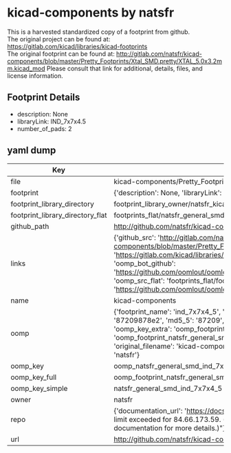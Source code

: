 # kicad-components by natsfr  
This is a harvested standardized copy of a footprint from github.  
The original project can be found at:  
https://gitlab.com/kicad/libraries/kicad-footprints  
The original footprint can be found at:
http://gitlab.com/natsfr/kicad-components/blob/master/Pretty_Footprints/Xtal_SMD.pretty/XTAL_5.0x3.2mm.kicad_mod
Please consult that link for additional, details, files, and license information.  
## Footprint Details
* description: None  
* libraryLink: IND_7x7x4.5  
* number_of_pads: 2  
## yaml dump  
| Key | Value |  
| --- | --- |  
| file | kicad-components/Pretty_Footprints/General_SMD.pretty/IND_7x7x4.5.kicad_mod |  
| footprint | {'description': None, 'libraryLink': 'IND_7x7x4.5', 'number_of_pads': 2} |  
| footprint_library_directory | footprint_library_owner/natsfr_kicad-components |  
| footprint_library_directory_flat | footprints_flat/natsfr_general_smd_ind_7x7x4_5/working |  
| github_path | http://github.com/natsfr/kicad-components/blob/master/Pretty_Footprints/General_SMD.pretty/IND_7x7x4.5.kicad_mod |  
| links | {'github_src': 'http://gitlab.com/natsfr/kicad-components/blob/master/Pretty_Footprints/Xtal_SMD.pretty/XTAL_5.0x3.2mm.kicad_mod', 'github_src_repo': 'https://gitlab.com/kicad/libraries/kicad-footprints', 'oomp_bot': 'footprints/natsfr_general_smd_ind_7x7x4_5/working', 'oomp_bot_github': 'https://github.com/oomlout/oomlout_oomp_footprint_bot/tree/main/footprints/natsfr_general_smd_ind_7x7x4_5/working', 'oomp_src_flat': 'footprints_flat/footprints_flat/natsfr_general_smd_ind_7x7x4_5/working', 'oomp_src_flat_github': 'https://github.com/oomlout/oomlout_oomp_footprint_src/tree/main/footprints_flat/natsfr_general_smd_ind_7x7x4_5/working'} |  
| name | kicad-components |  
| oomp | {'footprint_name': 'ind_7x7x4_5', 'library_name': 'general_smd', 'md5': '87209878e2dd38dddd6cf4e190da9688', 'md5_10': '87209878e2', 'md5_5': '87209', 'md5_6': '872098', 'oomp_key': 'oomp_natsfr_general_smd_ind_7x7x4_5', 'oomp_key_extra': 'oomp_footprint_natsfr_general_smd_ind_7x7x4_5', 'oomp_key_full': 'oomp_footprint_natsfr_general_smd_ind_7x7x4_5_872098', 'oomp_key_simple': 'natsfr_general_smd_ind_7x7x4_5', 'original_filename': 'kicad-components/Pretty_Footprints/General_SMD.pretty/IND_7x7x4.5.kicad_mod', 'owner_name': 'natsfr'} |  
| oomp_key | oomp_natsfr_general_smd_ind_7x7x4_5 |  
| oomp_key_full | oomp_footprint_natsfr_general_smd_ind_7x7x4_5 |  
| oomp_key_simple | natsfr_general_smd_ind_7x7x4_5 |  
| owner | natsfr |  
| repo | {'documentation_url': 'https://docs.github.com/rest/overview/resources-in-the-rest-api#rate-limiting', 'message': "API rate limit exceeded for 84.66.173.59. (But here's the good news: Authenticated requests get a higher rate limit. Check out the documentation for more details.)"} |  
| url | http://github.com/natsfr/kicad-components |  

